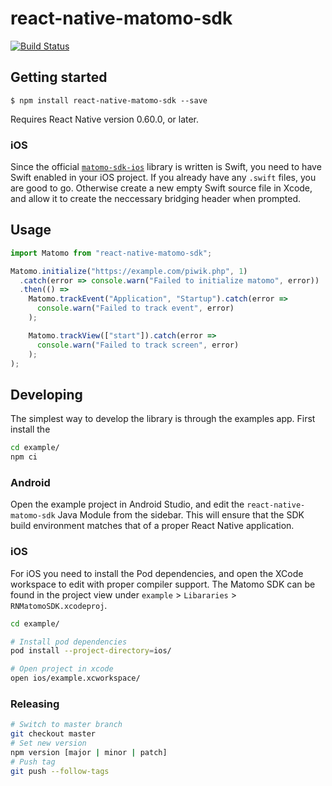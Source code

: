# react-native-matomo-sdk

[![Build Status](https://travis-ci.org/terveystalo/react-native-matomo-sdk.svg?branch=master)](https://travis-ci.org/terveystalo/react-native-matomo-sdk)

## Getting started

`$ npm install react-native-matomo-sdk --save`

Requires React Native version 0.60.0, or later.

### iOS

Since the official [`matomo-sdk-ios`](https://github.com/matomo-org/matomo-sdk-ios) library is written is Swift, you need to have Swift enabled in your iOS project. If you already have any `.swift` files, you are good to go. Otherwise create a new empty Swift source file in Xcode, and allow it to create the neccessary bridging header when prompted.

## Usage

```javascript
import Matomo from "react-native-matomo-sdk";

Matomo.initialize("https://example.com/piwik.php", 1)
  .catch(error => console.warn("Failed to initialize matomo", error))
  .then(() =>
    Matomo.trackEvent("Application", "Startup").catch(error =>
      console.warn("Failed to track event", error)
    );

    Matomo.trackView(["start"]).catch(error =>
      console.warn("Failed to track screen", error)
    );
);
```

## Developing

The simplest way to develop the library is through the examples app. First install the

```bash
cd example/
npm ci
```

### Android

Open the example project in Android Studio, and edit the `react-native-matomo-sdk` Java Module from the sidebar. This will ensure that the SDK build environment matches that of a proper React Native application.

### iOS

For iOS you need to install the Pod dependencies, and open the XCode workspace to edit with proper compiler support. The Matomo SDK can be found in the project view under `example` > `Libararies` > `RNMatomoSDK.xcodeproj`.

```bash
cd example/

# Install pod dependencies
pod install --project-directory=ios/

# Open project in xcode
open ios/example.xcworkspace/
```

### Releasing

```bash
# Switch to master branch
git checkout master
# Set new version
npm version [major | minor | patch]
# Push tag
git push --follow-tags
```
